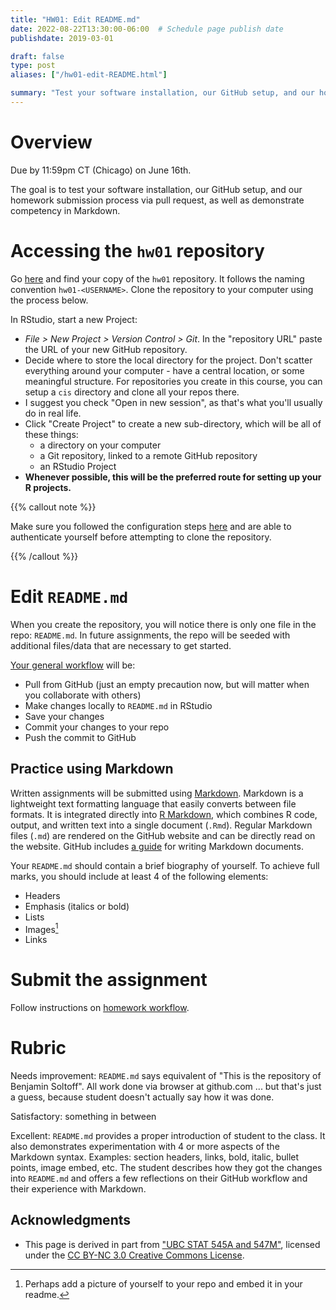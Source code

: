 ```yaml
---
title: "HW01: Edit README.md"
date: 2022-08-22T13:30:00-06:00  # Schedule page publish date
publishdate: 2019-03-01

draft: false
type: post
aliases: ["/hw01-edit-README.html"]

summary: "Test your software installation, our GitHub setup, and our homework submission process via pull request, as well as demonstrate competency in Markdown."
---
```




# Overview

Due by 11:59pm CT (Chicago) on June 16th.

The goal is to test your software installation, our GitHub setup, and our homework submission process via pull request, as well as demonstrate competency in Markdown.

# Accessing the `hw01` repository

Go [here](https://github.coecis.cornell.edu/cis-fa22) and find your copy of the `hw01` repository. It follows the naming convention `hw01-<USERNAME>`. Clone the repository to your computer using the process below.

In RStudio, start a new Project:

* *File > New Project > Version Control > Git*. In the "repository URL" paste the URL of your new GitHub repository.
* Decide where to store the local directory for the project. Don't scatter everything around your computer - have a central location, or some meaningful structure. For repositories you create in this course, you can setup a `cis` directory and clone all your repos there.
* I suggest you check "Open in new session", as that's what you'll usually do in real life.
* Click "Create Project" to create a new sub-directory, which will be all of these things:
    * a directory on your computer
    * a Git repository, linked to a remote GitHub repository
    * an RStudio Project
* **Whenever possible, this will be the preferred route for setting up your R projects.**

{{% callout note %}}

Make sure you followed the configuration steps [here](/setups/git-configure/) and are able to authenticate yourself before attempting to clone the repository.

{{% /callout %}}

# Edit `README.md`

When you create the repository, you will notice there is only one file in the repo: `README.md`. In future assignments, the repo will be seeded with additional files/data that are necessary to get started.

[Your general workflow](/faq/homework-guidelines/#homework-workflow) will be:

* Pull from GitHub (just an empty precaution now, but will matter when you collaborate with others)
* Make changes locally to `README.md` in RStudio
* Save your changes
* Commit your changes to your repo
* Push the commit to GitHub

## Practice using Markdown

Written assignments will be submitted using [Markdown](https://daringfireball.net/projects/markdown/). Markdown is a lightweight text formatting language that easily converts between file formats. It is integrated directly into [R Markdown](http://rmarkdown.rstudio.com/), which combines R code, output, and written text into a single document (`.Rmd`). Regular Markdown files (`.md`) are rendered on the GitHub website and can be directly read on the website. GitHub includes [a guide](https://guides.github.com/features/mastering-markdown/) for writing Markdown documents.

Your `README.md` should contain a brief biography of yourself. To achieve full marks, you should include at least 4 of the following elements:

* Headers
* Emphasis (italics or bold)
* Lists
* Images[^image]
* Links

# Submit the assignment

Follow instructions on [homework workflow](/faq/homework-guidelines/#homework-workflow).

# Rubric

Needs improvement: `README.md` says equivalent of "This is the repository of Benjamin Soltoff". All work done via browser at github.com ... but that's just a guess, because student doesn't actually say how it was done.

Satisfactory: something in between

Excellent: `README.md` provides a proper introduction of student to the class. It also demonstrates experimentation with 4 or more aspects of the Markdown syntax. Examples: section headers, links, bold, italic, bullet points, image embed, etc. The student describes how they got the changes into `README.md` and offers a few reflections on their GitHub workflow and their experience with Markdown.

## Acknowledgments


* This page is derived in part from ["UBC STAT 545A and 547M"](http://stat545.com), licensed under the [CC BY-NC 3.0 Creative Commons License](https://creativecommons.org/licenses/by-nc/3.0/).

[^image]: Perhaps add a picture of yourself to your repo and embed it in your readme.
